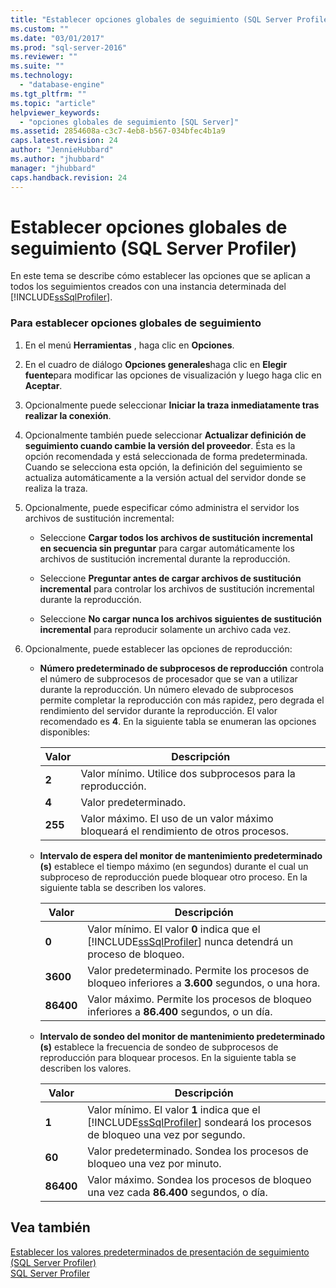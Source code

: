 ```yaml
---
title: "Establecer opciones globales de seguimiento (SQL Server Profiler) | Microsoft Docs"
ms.custom: ""
ms.date: "03/01/2017"
ms.prod: "sql-server-2016"
ms.reviewer: ""
ms.suite: ""
ms.technology: 
  - "database-engine"
ms.tgt_pltfrm: ""
ms.topic: "article"
helpviewer_keywords: 
  - "opciones globales de seguimiento [SQL Server]"
ms.assetid: 2854608a-c3c7-4eb8-b567-034bfec4b1a9
caps.latest.revision: 24
author: "JennieHubbard"
ms.author: "jhubbard"
manager: "jhubbard"
caps.handback.revision: 24
---
```

# Establecer opciones globales de seguimiento (SQL Server Profiler)
  En este tema se describe cómo establecer las opciones que se aplican a todos los seguimientos creados con una instancia determinada del [!INCLUDE[ssSqlProfiler](../../includes/sssqlprofiler-md.md)].  
  
### Para establecer opciones globales de seguimiento  
  
1.  En el menú **Herramientas** , haga clic en **Opciones**.  
  
2.  En el cuadro de diálogo **Opciones generales**haga clic en **Elegir fuente**para modificar las opciones de visualización y luego haga clic en **Aceptar**.  
  
3.  Opcionalmente puede seleccionar **Iniciar la traza inmediatamente tras realizar la conexión**.  
  
4.  Opcionalmente también puede seleccionar **Actualizar definición de seguimiento cuando cambie la versión del proveedor**. Ésta es la opción recomendada y está seleccionada de forma predeterminada. Cuando se selecciona esta opción, la definición del seguimiento se actualiza automáticamente a la versión actual del servidor donde se realiza la traza.  
  
5.  Opcionalmente, puede especificar cómo administra el servidor los archivos de sustitución incremental:  
  
    -   Seleccione **Cargar todos los archivos de sustitución incremental en secuencia sin preguntar** para cargar automáticamente los archivos de sustitución incremental durante la reproducción.  
  
    -   Seleccione **Preguntar antes de cargar archivos de sustitución incremental** para controlar los archivos de sustitución incremental durante la reproducción.  
  
    -   Seleccione **No cargar nunca los archivos siguientes de sustitución incremental** para reproducir solamente un archivo cada vez.  
  
6.  Opcionalmente, puede establecer las opciones de reproducción:  
  
    -   **Número predeterminado de subprocesos de reproducción** controla el número de subprocesos de procesador que se van a utilizar durante la reproducción. Un número elevado de subprocesos permite completar la reproducción con más rapidez, pero degrada el rendimiento del servidor durante la reproducción. El valor recomendado es **4**. En la siguiente tabla se enumeran las opciones disponibles:  
  
        |Valor|Descripción|  
        |-----------|-----------------|  
        |**2**|Valor mínimo. Utilice dos subprocesos para la reproducción.|  
        |**4**|Valor predeterminado.|  
        |**255**|Valor máximo. El uso de un valor máximo bloqueará el rendimiento de otros procesos.|  
  
    -   **Intervalo de espera del monitor de mantenimiento predeterminado (s)** establece el tiempo máximo (en segundos) durante el cual un subproceso de reproducción puede bloquear otro proceso. En la siguiente tabla se describen los valores.  
  
        |Valor|Descripción|  
        |-----------|-----------------|  
        |**0**|Valor mínimo. El valor **0** indica que el [!INCLUDE[ssSqlProfiler](../../includes/sssqlprofiler-md.md)] nunca detendrá un proceso de bloqueo.|  
        |**3600**|Valor predeterminado. Permite los procesos de bloqueo inferiores a **3.600** segundos, o una hora.|  
        |**86400**|Valor máximo. Permite los procesos de bloqueo inferiores a **86.400** segundos, o un día.|  
  
    -   **Intervalo de sondeo del monitor de mantenimiento predeterminado (s)** establece la frecuencia de sondeo de subprocesos de reproducción para bloquear procesos. En la siguiente tabla se describen los valores.  
  
        |Valor|Descripción|  
        |-----------|-----------------|  
        |**1**|Valor mínimo. El valor **1** indica que el [!INCLUDE[ssSqlProfiler](../../includes/sssqlprofiler-md.md)] sondeará los procesos de bloqueo una vez por segundo.|  
        |**60**|Valor predeterminado. Sondea los procesos de bloqueo una vez por minuto.|  
        |**86400**|Valor máximo. Sondea los procesos de bloqueo una vez cada **86.400** segundos, o día.|  
  
## Vea también  
 [Establecer los valores predeterminados de presentación de seguimiento &#40;SQL Server Profiler&#41;](../../tools/sql-server-profiler/set-trace-display-defaults-sql-server-profiler.md)   
 [SQL Server Profiler](../../tools/sql-server-profiler/sql-server-profiler.md)  
  
  